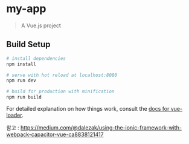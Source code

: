 # my-app

> A Vue.js project

## Build Setup

```bash
# install dependencies
npm install

# serve with hot reload at localhost:8080
npm run dev

# build for production with minification
npm run build
```

For detailed explanation on how things work, consult the [docs for vue-loader](http://vuejs.github.io/vue-loader).

참고 : https://medium.com/@dalezak/using-the-ionic-framework-with-webpack-capacitor-vue-ca8838121417
